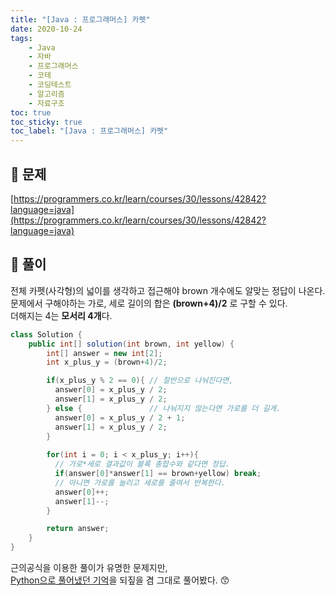 ```yaml
---
title: "[Java : 프로그래머스] 카펫"
date: 2020-10-24
tags:
    - Java
    - 자바
    - 프로그래머스
    - 코테
    - 코딩테스트
    - 알고리즘
    - 자료구조
toc: true
toc_sticky: true
toc_label: "[Java : 프로그래머스] 카펫"
---
```

## 📝 문제
[https://programmers.co.kr/learn/courses/30/lessons/42842?language=java](https://programmers.co.kr/learn/courses/30/lessons/42842?language=java)

## 🎯 풀이
전체 카펫(사각형)의 넓이를 생각하고 접근해야 brown 개수에도 알맞는 정답이 나온다.  
문제에서 구해야하는 가로, 세로 길이의 합은 **(brown+4)/2** 로 구할 수 있다.  
더해지는 4는 **모서리 4개**다.  

```java
class Solution {
    public int[] solution(int brown, int yellow) {
        int[] answer = new int[2];
        int x_plus_y = (brown+4)/2;

        if(x_plus_y % 2 == 0){ // 절반으로 나눠진다면,
          answer[0] = x_plus_y / 2;
          answer[1] = x_plus_y / 2;
        } else {               // 나눠지지 않는다면 가로를 더 길게.
          answer[0] = x_plus_y / 2 + 1;
          answer[1] = x_plus_y / 2;
        }
        
        for(int i = 0; i < x_plus_y; i++){
          // 가로*세로 결과값이 블록 총합수와 같다면 정답.
          if(answer[0]*answer[1] == brown+yellow) break;
          // 아니면 가로를 늘리고 세로를 줄여서 반복한다.
          answer[0]++;
          answer[1]--;
        }

        return answer;
    }
}
```
  
근의공식을 이용한 풀이가 유명한 문제지만,  
[Python으로 풀어냈던 기억](https://hyeon9mak.github.io/Python-프로그래머스-카펫/)을 되짚을 겸 그대로 풀어봤다. 😙  